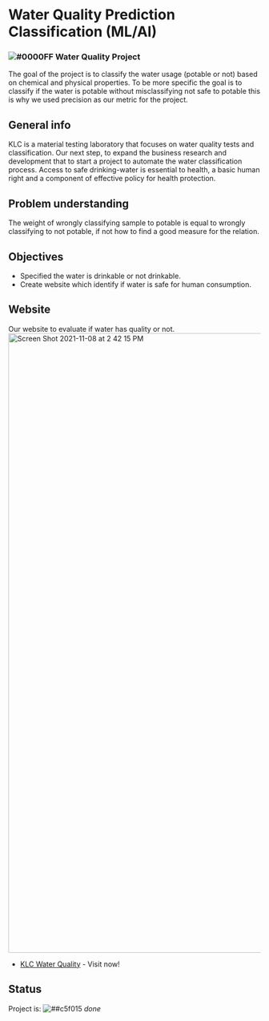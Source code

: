 # Water Quality Prediction Classification (ML/AI)
###  ![#0000FF](https://via.placeholder.com/15/0000FF/000000?text=+) Water Quality Project <!--(3)-->

The goal of the project is to classify the water usage (potable or not) based on chemical and physical properties. To be more specific the goal is to classify if the water is potable without misclassifying not safe to potable this is why we used precision as our metric for the project.



## General info
KLC is a material testing laboratory that focuses on water quality tests and classification. Our next step, to expand the business research and development that to start a project to automate the water classification process. Access to safe drinking-water is essential to health, a basic human right and a component of effective policy for health protection.

## Problem understanding
The weight of wrongly classifying sample to potable is equal to wrongly classifying to not potable, if not how to find a good measure for the relation. 


## Objectives

* Specified the water is drinkable or not drinkable.
* Create website which identify if water is safe for human consumption.



## Website
Our website to evaluate if water has quality or not.
<img width="1237" alt="Screen Shot 2021-11-08 at 2 42 15 PM" src="https://user-images.githubusercontent.com/20365333/140736132-ec7b7b74-6f2d-4cdb-bcac-489e257ed6be.png">
* [KLC Water Quality](https://share.streamlit.io/a-safarji/water-quality-app/main/app.py) - Visit now!



## Status
Project is: ![##c5f015](https://via.placeholder.com/15/c5f015/000000?text=+) _done_

